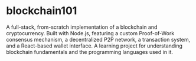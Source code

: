 # blockchain101
A full-stack, from-scratch implementation of a blockchain and cryptocurrency. Built with Node.js, featuring a custom Proof-of-Work consensus mechanism, a decentralized P2P network, a transaction system, and a React-based wallet interface. A learning project for understanding blockchain fundamentals and the programming languages used in it.
